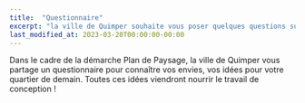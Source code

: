 ```yaml
---
title:  "Questionnaire"
excerpt: "la ville de Quimper souhaite vous poser quelques questions sur votre quartier."
last_modified_at: 2023-03-20T00:00:00-00:00
---
```


Dans le cadre de la démarche Plan de Paysage, la ville de Quimper vous partage un questionnaire pour connaître vos envies, vos idées pour votre quartier de demain. 
Toutes ces idées viendront nourrir le travail de conception !
 
